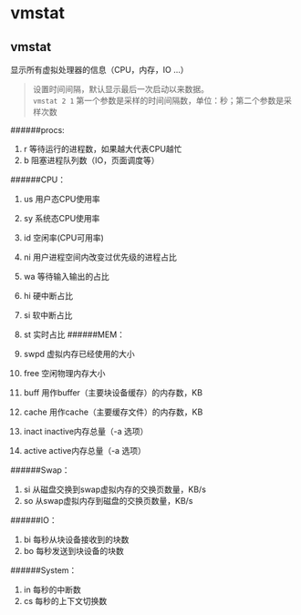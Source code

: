 # vmstat

vmstat
----------
显示所有虚拟处理器的信息（CPU，内存，IO ...）<br>

>设置时间间隔，默认显示最后一次启动以来数据。<br>
`vmstat 2 1` 第一个参数是采样的时间间隔数，单位：秒；第二个参数是采样次数

######procs:
1. r 等待运行的进程数，如果越大代表CPU越忙
2. b 阻塞进程队列数（IO，页面调度等）

######CPU：
1. us 用户态CPU使用率
2. sy 系统态CPU使用率
3. id 空闲率(CPU可用率)
4. ni 用户进程空间内改变过优先级的进程占比
5. wa 等待输入输出的占比
6. hi 硬中断占比
7. si 软中断占比
8. st 实时占比
######MEM：
1. swpd 虚拟内存已经使用的大小
2. free 空闲物理内存大小
3. buff 用作buffer（主要块设备缓存）的内存数，KB
4. cache 用作cache（主要缓存文件）的内存数，KB

5. inact  inactive内存总量（-a 选项）
6. active active内存总量（-a 选项）

######Swap：
1. si 从磁盘交换到swap虚拟内存的交换页数量，KB/s
2. so 从swap虚拟内存到磁盘的交换页数量，KB/s

######IO：
1. bi 每秒从块设备接收到的块数
2. bo 每秒发送到块设备的块数

######System：
1. in 每秒的中断数
2. cs 每秒的上下文切换数
